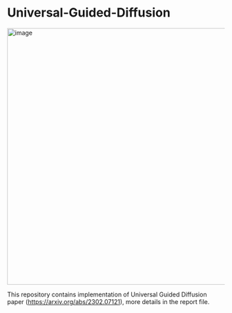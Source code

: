 # Universal-Guided-Diffusion
<img width="1286" height="594" alt="image" src="https://github.com/user-attachments/assets/071c73da-a428-4633-9811-43e261716e57" />

This repository contains implementation of Universal Guided Diffusion paper (https://arxiv.org/abs/2302.07121), more details in the report file. 
